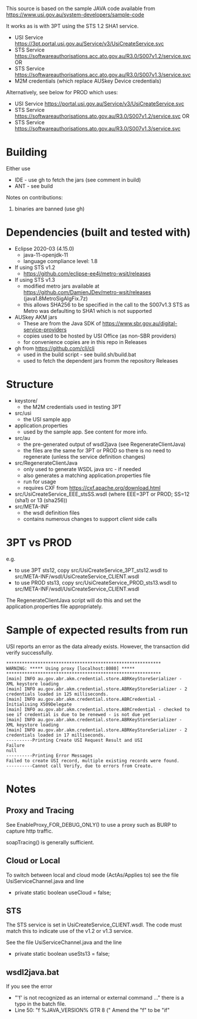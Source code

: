 This source is based on the sample JAVA code available from https://www.usi.gov.au/system-developers/sample-code

It works as is with 3PT using the STS 1.2 SHA1 service.
* USI Service https://3pt.portal.usi.gov.au/Service/v3/UsiCreateService.svc
* STS Service https://softwareauthorisations.acc.ato.gov.au/R3.0/S007v1.2/service.svc OR
* STS Service https://softwareauthorisations.acc.ato.gov.au/R3.0/S007v1.3/service.svc
* M2M credentials (which replace AUSkey Device credentials)

Alternatively, see below for PROD which uses:
* USI Service https://portal.usi.gov.au/Service/v3/UsiCreateService.svc
* STS Service https://softwareauthorisations.ato.gov.au/R3.0/S007v1.2/service.svc OR
* STS Service https://softwareauthorisations.ato.gov.au/R3.0/S007v1.3/service.svc

Building
========

Either use
* IDE - use gh to fetch the jars (see comment in build)
* ANT - see build

Notes on contributions:
1. binaries are banned (use gh)

Dependencies (built and tested with)
============

* Eclipse 2020-03 (4.15.0)
    - java-11-openjdk-11
    - language compliance level: 1.8
* If using STS v1.2
    - https://github.com/eclipse-ee4j/metro-wsit/releases
* If using STS v1.3
    - modified metro jars available at https://github.com/DamienJDev/metro-wsit/releases (java1.8MetroSigAlgFix.7z)
    - this allows SHA256 to be specified in the call to the S007v1.3 STS as Metro was defaulting to SHA1 which is not supported
* AUSkey AKM jars
    - These are from the Java SDK of https://www.sbr.gov.au/digital-service-providers
    - copies used to be hosted by USI Office (as non-SBR providers)
    - for convenience copies are in this repo in Releases
* gh from https://github.com/cli/cli
    - used in the build script - see build.sh/build.bat
    - used to fetch the dependent jars fromm the repository Releases

Structure
=========

* keystore/
    - the M2M credentials used in testing 3PT
* src/usi
    - the USI sample app
* application.properties
    - used by the sample app. See content for more info.
* src/au
    - the pre-generated output of wsdl2java (see RegenerateClientJava)
    - the files are the same for 3PT or PROD so there is no need to regenerate (unless the service definition changes)
* src/RegenerateClientJava
    - only used to generate WSDL java src - if needed
    - also generates a matching application.properties file
    - run for usage
    - requires CXF from https://cxf.apache.org/download.html
* src/UsiCreateService_EEE_stsSS.wsdl (where EEE=3PT or PROD; SS=12 (sha1) or 13 (sha256))
* src/META-INF
    - the wsdl definition files
    - contains numerous changes to support *client* side calls

3PT vs PROD
===========

e.g.

* to use 3PT sts12, copy src/UsiCreateService_3PT_sts12.wsdl to src/META-INF/wsdl/UsiCreateService_CLIENT.wsdl
* to use PROD sts13, copy src/UsiCreateService_PROD_sts13.wsdl to src/META-INF/wsdl/UsiCreateService_CLIENT.wsdl

The RegenerateClientJava script will do this and set the application.properties file appropriately.

Sample of expected results from run
================

USI reports an error as the data already exists. However, the transaction did verify successfully.

```
***********************************************************
WARNING: ***** Using proxy [localhost:8080] *****
***********************************************************
[main] INFO au.gov.abr.akm.credential.store.ABRKeyStoreSerializer - XML keystore loading
[main] INFO au.gov.abr.akm.credential.store.ABRKeyStoreSerializer - 2 credentials loaded in 125 milliseconds.
[main] INFO au.gov.abr.akm.credential.store.ABRCredential - Initialising X509Delegate
[main] INFO au.gov.abr.akm.credential.store.ABRCredential - checked to see if credential is due to be renewed - is not due yet
[main] INFO au.gov.abr.akm.credential.store.ABRKeyStoreSerializer - XML keystore loading
[main] INFO au.gov.abr.akm.credential.store.ABRKeyStoreSerializer - 2 credentials loaded in 17 milliseconds.
----------Printing Create USI Request Result and USI
Failure
null
----------Printing Error Messages
Failed to create USI record, multiple existing records were found.
----------Cannot call Verify, due to errors from Create.
```

Notes
=====

Proxy and Tracing
-----

See EnableProxy_FOR_DEBUG_ONLY() to use a proxy such as BURP to capture http traffic.

soapTracing() is generally sufficient.


Cloud or Local
------------

To switch between local and cloud mode (ActAs/Applies to) see the file UsiServiceChannel.java and line
*   private static boolean useCloud = false;

STS
---

The STS service is set in UsiCreateService_CLIENT.wsdl. The code must match this to indicate use of the v1.2 or v1.3 service.

See the file UsiServiceChannel.java and the line
* 	private static boolean useSts13 = false;

wsdl2java.bat
-------------

If you see the error
  * "'f' is not recognized as an internal or external command ..."
there is a typo in the batch file.
  * Line 50: "f %JAVA_VERSION% GTR 8 ("
Amend the "f" to be "if"
